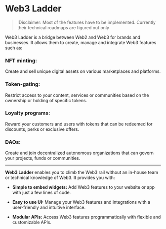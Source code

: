 # Web3 Ladder

> !Disclaimer: Most of the features have to be implemented. Currently their technical roadmaps are figured out only

Web3 Ladder is a bridge between Web2 and Web3 for brands and businesses. It allows them to create, manage and integrate Web3 features such as:

### NFT minting: 
Create and sell unique digital assets on various marketplaces and platforms.

### Token-gating: 
Restrict access to your content, services or communities based on the ownership or holding of specific tokens.  

### Loyalty programs: 
Reward your customers and users with tokens that can be redeemed for discounts, perks or exclusive offers.  

### DAOs:
Create and join decentralized autonomous organizations that can govern your projects, funds or communities.
<hr></hr>

**Web3 Ladder** enables you to climb the Web3 rail without an in-house team or technical knowledge of Web3. 
It provides you with:

- **Simple to embed widgets:** Add Web3 features to your website or app with just a few lines of code.  

- **Easy to use UI:** Manage your Web3 features and integrations with a user-friendly and intuitive interface.  

- **Modular APIs:** Access Web3 features programmatically with flexible and customizable APIs.  
